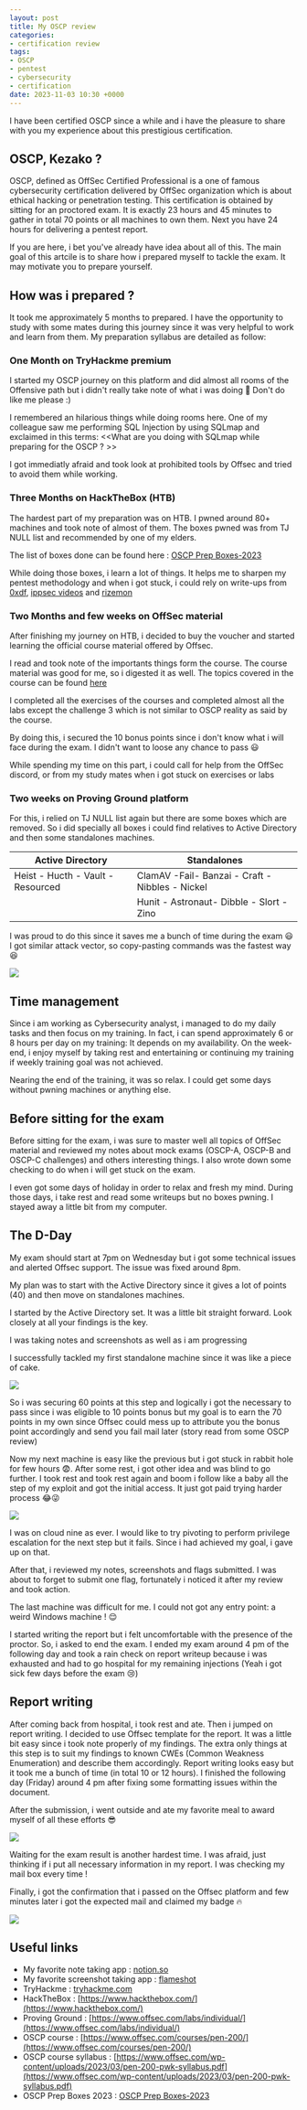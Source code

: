 ```yaml
---
layout: post
title: My OSCP review
categories:
- certification review
tags:
- OSCP
- pentest
- cybersecurity
- certification
date: 2023-11-03 10:30 +0000
---
```

I have been certified OSCP since a while and i have the pleasure to share with you my experience about this prestigious certification.

## OSCP, Kezako ?

OSCP, defined as OffSec Certified Professional is a one of famous cybersecurity certification delivered by OffSec organization which is about ethical hacking or penetration testing.
This certification is obtained by sitting for an proctored exam. It is exactly 23 hours and 45 minutes to gather in total 70 points or all machines to own them. Next you have 24 hours for delivering a pentest report.

If you are here, i bet you've already have idea about all of this. The main goal of this artcile is to share how i prepared myself to tackle the exam. It may motivate you to prepare yourself.

## How was i prepared ?
It took me approximately 5 months to prepared. I have the opportunity to study with some mates during this journey since it was very helpful to work and learn from them. My preparation syllabus are detailed as follow:
### One Month on TryHackme premium
I started my OSCP journey on this platform and did almost all rooms of the Offensive path but i didn't really take note of what i was doing 🙈 Don't do like me please :)

I remembered an hilarious things while doing rooms here. One of my colleague saw me performing SQL Injection by using SQLmap and exclaimed in this terms: <<What are you doing with SQLmap while preparing for the OSCP ? >>

I got immediatly afraid and took look at prohibited tools by Offsec and tried to avoid them while working.

### Three Months on HackTheBox (HTB)
The hardest part of my preparation was on HTB. I pwned around 80+ machines and took note of almost of them. The boxes pwned was from TJ NULL list and recommended by one of my elders.

The list of boxes done can be found here : [OSCP Prep Boxes-2023](../../assets/OSCP_Prep_Boxes-2023.xlsx)

While doing those boxes, i learn a lot of things. It helps me to sharpen my pentest methodology and when i got stuck, i could rely on write-ups from [0xdf](https://0xdf.gitlab.io/), [ippsec videos](ippsec.rocks) and [rizemon](https://rizemon.github.io/)

### Two Months and few weeks on OffSec material
After finishing my journey on HTB, i decided to buy the voucher and started learning the official course material offered by Offsec.

I read and took note of the importants things form the course. The course material was good for me, so i digested it as well. The topics covered in the course can be found [here](https://www.offsec.com/wp-content/uploads/2023/03/pen-200-pwk-syllabus.pdf)

I completed all the exercises of the courses and completed almost all the labs except the challenge 3 which is not similar to OSCP reality as said by the course.

By doing this, i secured the 10 bonus points since i don't know what i will face during the exam. I didn't want to loose any chance to pass 😃

While spending my time on this part, i could call for help from the OffSec discord, or from my study mates when i got stuck on exercises or labs

### Two weeks on Proving Ground platform
For this, i relied on TJ NULL list again but there are some boxes which are removed. So i did specially all boxes i could find relatives to Active Directory and then some standalones machines.

| Active Directory   | Standalones |
| -------------------| ----------- |
| Heist - Hucth - Vault - Resourced |  ClamAV -Fail- Banzai - Craft - Nibbles - Nickel|
|                                   |  Hunit - Astronaut- Dibble - Slort - Zino     |

I was proud to do this since it saves me a bunch of time during the exam 😃 I got similar attack vector, so copy-pasting commands was the fastest way 😆

![](/assets/img/OSCP-review/relax.webp)
## Time management

 Since i am working as Cybersecurity analyst, i managed to do my daily tasks and then focus on my training. In fact, i can spend approximately 6 or 8 hours per day on my training: It depends on my availability. On the week-end, i enjoy myself by taking rest and entertaining  or continuing my training if weekly training goal was not achieved.

 Nearing the end of the training, it was so relax. I could get some days without pwning machines or anything else.

## Before sitting for the exam
Before sitting for the exam, i was sure to master well all topics of OffSec material and reviewed my notes about mock exams (OSCP-A, OSCP-B and OSCP-C challenges) and others interesting things. I also wrote down some checking to do when i will get stuck on the exam.

I even got some days of holiday in order to relax and fresh my mind. During those days, i take rest and read some writeups but no boxes pwning. I stayed away a little bit from my computer.

## The D-Day

My exam should start at 7pm on Wednesday but i got some technical issues and alerted Offsec support. The issue was fixed around 8pm.

My plan was to start with the Active Directory since it gives a lot of points (40) and then move on standalones machines.

I started by the Active Directory set. It was a little bit straight forward. Look closely at all your findings is the key.

I was taking notes and screenshots as well as i am progressing

I successfully tackled my first standalone machine since it was like a piece of cake.

![](/assets/img/OSCP-review/got-it.webp)

So i was securing 60 points at this step and logically i got the necessary to pass since i was eligible to 10 points bonus but my goal is to earn the 70 points in my own since Offsec could mess up to attribute you the bonus point accordingly and send you fail mail later (story read from some OSCP review)

Now my next machine is easy like the previous but i got stuck in rabbit hole for few hours 😨. After some rest, i got other idea and was blind to go further. I took rest and took rest again and boom i follow like a baby all the step of my exploit and got the initial access. It just got paid trying harder process 😂😜

![](/assets/img/OSCP-review/joy.webp)

I was on cloud nine as ever. I would like to try pivoting to perform privilege escalation for the next step but it fails. Since i had achieved my goal, i gave up on that.

After that, i reviewed my notes, screenshots and flags submitted. I was about to forget to submit one flag, fortunately i noticed it after my review and took action.

The last machine was difficult for me. I could not got any entry point: a weird Windows machine ! 😌

I started writing the report but i felt uncomfortable with the presence of the proctor. So, i asked to end the exam. I ended my exam around 4 pm of the following day and took a rain check on report writeup because i was exhausted and had to go hospital for my remaining injections (Yeah i got sick few days before the exam 😢)

## Report writing
After coming back from hospital, i took rest and ate. Then i jumped on report writing. I decided to use Offsec template for the report. It was a little bit easy since i took note properly of my findings. The extra only things at this step is to suit my findings to known CWEs (Common Weakness Enumeration) and describe them accordingly. Report writing looks easy but it took me a bunch of time (in total 10 or 12 hours). I finished the following day (Friday) around 4 pm after fixing some formatting issues within the document.

After the submission, i went outside and ate my favorite meal to award myself of all these efforts 😎

![](/assets/img/OSCP-review/enjoy-meal.webp)

Waiting for the exam result is another hardest time. I was afraid, just thinking if i put all necessary information in my report. I was checking my mail box every time !

Finally, i got the confirmation that i passed on the Offsec platform and few minutes later i got the expected mail and claimed my badge 🔥

![](https://api.accredible.com/v1/frontend/credential_website_embed_image/certificate/77023233)

## Useful links

- My favorite note taking app : [notion.so](https://www.notion.so/)
- My favorite screenshot taking app : [flameshot](https://flameshot.org/)
- TryHackme : [tryhackme.com](https://tryhackme.com/)
- HackTheBox : [https://www.hackthebox.com/](https://www.hackthebox.com/)
- Proving Ground : [https://www.offsec.com/labs/individual/](https://www.offsec.com/labs/individual/)
- OSCP course : [https://www.offsec.com/courses/pen-200/](https://www.offsec.com/courses/pen-200/)
- OSCP course syllabus : [https://www.offsec.com/wp-content/uploads/2023/03/pen-200-pwk-syllabus.pdf](https://www.offsec.com/wp-content/uploads/2023/03/pen-200-pwk-syllabus.pdf)
- OSCP Prep Boxes 2023 : [OSCP Prep Boxes-2023](../../assets/OSCP_Prep_Boxes-2023.xlsx)
